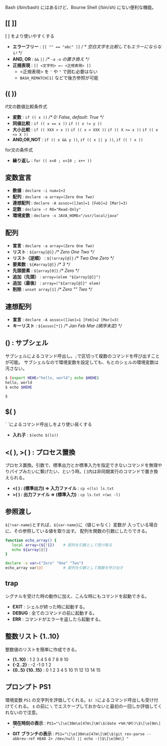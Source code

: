 <!--
title:   Bourne Shell から Bash への移行ガイド
tags:    Bash
id:      56c5218667d21db7e999
private: false
-->
Bash (/bin/bash) にはあるけど、Bourne Shell (/bin/sh) にない便利な機能。

## \[\[ \]\]

\[ \] をより使いやすくする


- **エラーフリー** :  `[[ "" == "abc" ]]` _/ * 空白文字を比較してもエラーにならない */_
- **AND, OR** :  `&&` `||` _/* `-a` `-o` の置き換え */_
- **正規表現** : `[[ <文字列> =~ <正規表現> ]]`
  - <正規表現> を `'` や `"` で囲む必要はない
  - `BASH_REMATCH[1]` などで後方参照が可能


## (( ))

if文の数値比較条件式

- **変数** : `if (( x ))` _/* 0: False, default: True */_
- **同値比較** : `if (( x == x ))`  `if (( x != y ))`
- **大小比較** : `if (( XXX > x ))` `if (( x < XXX ))` `if (( X >= x ))` `if (( x <= X ))`
- **AND,OR,NOT** : `if (( x && y ))`, `if (( x || y ))`, `if (( ! x ))`

for文の条件式

- **繰り返し** : `for (( x=0 ; x<10 ; x++ ))`


## 変数宣言

- **数値** : `declare -i num=1+2`
- **配列** : `declare -a array=(Zero One Two)`
- **連想配列** : `declare -A assoc=([Jan]=1 [Feb]=2 [Mar]=3)`
- **定数** : `declare -r RO="Read-Only"`
- **環境変数** : `declare -x JAVA_HOME="/usr/local/java"`


## 配列

- **宣言** : `declare -a array=(Zero One Two)`
- **リスト** : `${array[@]}` _/* Zero One Two */_
- **リスト（逆順）** : `${!array[@]}` _/* Two One Zero */_
- **要素数** : `${#array[@]}` _/* 3 */_
- **先頭要素** : `${array[0]}` _/* Zero */_
- **追加（先頭）** : `array=(elem "${array[@]}")`
- **追加（最後）** : `array=("${array[@]}" elem)`
- **削除** : `unset array[1]` _/* Zero "" Two */_


## 連想配列

- **宣言** : `declare -A assoc=([Jan]=1 [Feb]=2 [Mar]=3)`
- **キーリスト** : `${assoc[*]}` _/* Jan Feb Mar (順序未定) */_


## () : サブシェル

サブシェルによるコマンド呼出し。`;`で区切って複数のコマンドを呼び出すことが可能。
サブシェルなので環境変数を設定しても、もとのシェルの環境変数は汚さない。

```bash
$ (export HEHE="hello, world"; echo $HEHE)
hello, world
$ echo $HEHE

$
```


## $( )

\` \`によるコマンド呼出しをより使い易くする

- **入れ子** : `$(echo $(ls))`

## <( ), >( ) : プロセス置換

プロセス置換。引数で、標準出力とか標準入力を指定できないコマンドを無理やりパイプみたいに繋げたい、という時。( )内は非同期実行のコマンドで置き換えられる。

- **<( ) : (標準出力) ⇒ 入力ファイル** : `cp <(ls) ls.txt`
- **>( ) : 出力ファイル ⇒ (標準入力)** : `cp ls.txt >(wc -l)`


## 参照渡し

`${!var-name}`とすれば、`${var-name}`に（値じゃなく）変数が
入っている場合に、その参照している値を取り出す。
配列を関数の引数にしたりできる。

```bash
function echo_array() {
   local array=(${!1})    # 配列を引数として受け取る
   echo ${array[@]}
}

declare -a var=("Zero" "One" "Two")
echo_array var[@]         # 配列を引数として関数を呼び出す
```


## trap

シグナルを受けた時の動作に加え、こんな時にもコマンドを起動できる。

- **EXIT** : シェルが終った時に起動する。
- **DEBUG** : 全てのコマンドの前に起動する。
- **ERR** : コマンドがエラーを返したら起動する。


## 整数リスト {1..10}

整数値のリストを簡単に作成できる。

- **{1..10}** : 1 2 3 4 5 6 7 8 9 10
- **{-2..2}** : -2 -1 0 1 2
- **{0..5} {10..15}** : 0 1 2 3 4 5 10 11 12 13 14 15


## プロンプト PS1

環境変数 `PS1` の文字列を評価してくれる。`$( )`によるコマンド呼出しも受け付けてくれる。
`$` の前に `\` でエスケープしておかないと最初の一回しか評価してくれないので注意。

- **現在時刻の表示** : `PS1="\[\e[30m\e[47m\]\W(\$(date +%H:%M))\$\[\e[0m\] "`
- **GIT ブランチの表示** : `PS1="\[\e[30m\e[47m\]\W[\$(git rev-parse --abbrev-ref HEAD 2> /dev/null || echo -)]$\[\e[0m\] "`